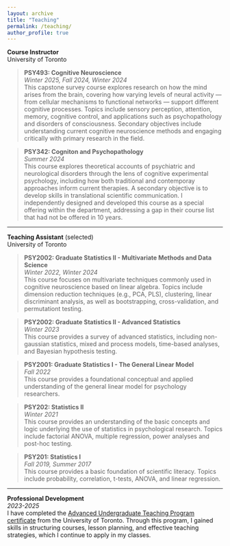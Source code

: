 ```yaml
---
layout: archive
title: "Teaching"
permalink: /teaching/
author_profile: true
---
```

**Course Instructor**\
University of Toronto

>**PSY493: Cognitive Neuroscience**\
>*Winter 2025, Fall 2024, Winter 2024*\
>This capstone survey course explores research on how the mind arises from the brain, covering how varying levels of neural activity — from cellular mechanisms to functional networks — support different cognitive processes. Topics include sensory perception, attention, memory, cognitive control, and applications such as psychopathology and disorders of consciousness. Secondary objectives include understanding current cognitive neuroscience methods and engaging critically with primary research in the field. 


>**PSY342: Cogniton and Psychopathology**\
>*Summer 2024*\
>This course explores theoretical accounts of psychiatric and neurological disorders through the lens of cognitive experimental psychology, including how both traditional and contemporay approaches inform current therapies. A secondary objective is to develop skills in translational scientific communication. I independently designed and developed this course as a special offering within the department, addressing a gap in their course list that had not be offered in 10 years.

---

**Teaching Assistant** (selected)\
University of Toronto

>**PSY2002: Graduate Statistics II - Multivariate Methods and Data Science**\
>*Winter 2022, Winter 2024*\
>This course focuses on multivariate techniques commonly used in cognitive neuroscience based on linear algebra. Topics include dimension reduction techniques (e.g., PCA, PLS), clustering, linear discriminant analysis, as well as bootstrapping, cross-validation, and permutationt testing.

>**PSY2002: Graduate Statistics II - Advanced Statistics**\
>*Winter 2023*\
>This course provides a survey of advanced statistics, including non-gaussian statistics, mixed and process models, time-based analyses, and Bayesian hypothesis testing.

>**PSY2001: Graduate Statistics I - The General Linear Model**\
>*Fall 2022*\
>This course provides a foundational conceptual and applied understanding of the general linear model for psychology researchers.

>**PSY202: Statistics II**\
>*Winter 2021*\
>This course provides an understanding of the basic concepts and logic underlying the use of statistics in psychological research. Topics include factorial ANOVA, multiple regression, power analyses and post-hoc testing.

>**PSY201: Statistics I**\
>*Fall 2019, Summer 2017*\
>This course provides a basic foundation of scientific literacy. Topics include probability, correlation, t-tests, ANOVA, and linear regression.

--- 

**Professional Development**\
*2023-2025*\
I have completed the [Advanced Undergraduate Teaching Program certificate](http://tatp.utoronto.ca/certificate-program/autp-certificate/) from the University of Toronto. Through this program, I gained skills in structuring courses, lesson planning, and effective teaching strategies, which I continue to apply in my classes.
